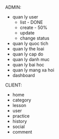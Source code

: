 ADMIN:

- quan ly user
  + list - DONE
  + create - 50%
  + update
  + change status
- quan ly quoc tich
- quan ly the loai
- quan ly cap do
- quan ly danh muc
- quan ly bai hoc
- quan ly mang xa hoi
- dashboard

CLIENT:

- home
- category
- lesson
- user
- practice
- history
- social
- comment